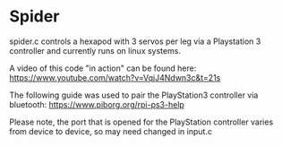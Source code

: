 # Spider

spider.c controls a hexapod with 3 servos per leg via a Playstation 3 controller and currently runs on linux systems.

A video of this code "in action" can be found here:
https://www.youtube.com/watch?v=VqjJ4Ndwn3c&t=21s

The following guide was used to pair the PlayStation3 controller via bluetooth:
https://www.piborg.org/rpi-ps3-help

Please note, the port that is opened for the PlayStation controller varies from device to device, so may need changed in input.c
